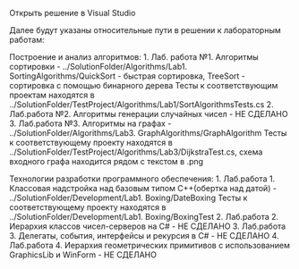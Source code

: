 ﻿Открыть решение в Visual Studio

Далее будут указаны относительные пути в решении к лабораторным работам:

Построение и анализ алгоритмов:
	1. Лаб. работа №1.  Алгоритмы сортировки - ../SolutionFolder/Algorithms/Lab1. SortingAlgorithms/QuickSort - быстрая сортировка, TreeSort - сортировка с помощью бинарного дерева
		Тесты к соответствующим проектам находятся в ../SolutionFolder/TestProject/Algorithms/Lab1/SortAlgorithmsTests.cs
	2. Лаб.работа №2. Алгоритмы генерации случайных чисел - НЕ СДЕЛАНО
	3. Лаб.работа №3. Алгоритмы на графах - ../SolutionFolder/Algorithms/Lab3. GraphAlgorithms/GraphAlgorithm
	Тесты к соответствующему проекту находятся в ../SolutionFolder/TestProject/Algorithms/Lab3/DijkstraTest.cs, схема входного графа находится рядом с текстом в .png 

Технологии разработки программного обеспечения:
	1. Лаб.работа 1. Классовая надстройка над базовым типом C++(обертка над датой) - ../SolutionFolder/Development/Lab1. Boxing/DateBoxing
		Тесты к соответствующему проекту находятся в ../SolutionFolder/Development/Lab1. Boxing/BoxingTest
	2. Лаб.работа 2. Иерархия классов чисел-серверов на С# - НЕ СДЕЛАНО
	3. Лаб.работа 3. Делегаты, события, интерфейсы и рекурсия в С# - НЕ СДЕЛАНО
	4. Лаб.работа 4. Иерархия геометрических примитивов с использованием GraphicsLib и WinForm	- НЕ СДЕЛАНО

